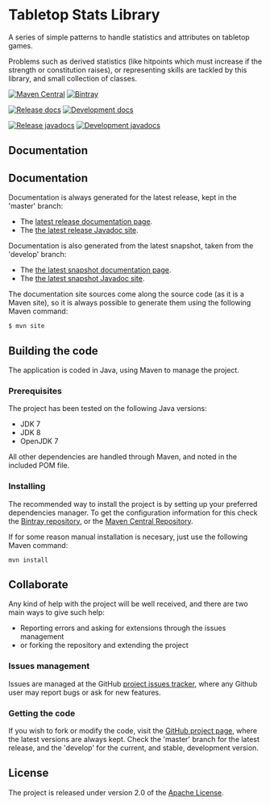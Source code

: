 # Tabletop Stats Library

A series of simple patterns to handle statistics and attributes on tabletop games.

Problems such as derived statistics (like hitpoints which must increase if the strength or constitution raises), or representing skills are tackled by this library, and small collection of classes. 

[![Maven Central](https://img.shields.io/maven-central/v/com.wandrell.tabletop/stats.svg)][maven-repo]
[![Bintray](https://api.bintray.com/packages/bernardo-mg/tabletop-toolkits/stats/images/download.svg)][bintray-repo]

[![Release docs](https://img.shields.io/badge/docs-release-blue.svg)][site-release]
[![Development docs](https://img.shields.io/badge/docs-develop-blue.svg)][site-develop]

[![Release javadocs](https://img.shields.io/badge/javadocs-release-blue.svg)][javadoc-release]
[![Development javadocs](https://img.shields.io/badge/javadocs-develop-blue.svg)][javadoc-develop]

## Documentation
## Documentation

Documentation is always generated for the latest release, kept in the 'master' branch:

- The [latest release documentation page][site-release].
- The [the latest release Javadoc site][javadoc-release].

Documentation is also generated from the latest snapshot, taken from the 'develop' branch:

- The [the latest snapshot documentation page][site-develop].
- The [the latest snapshot Javadoc site][javadoc-develop].

The documentation site sources come along the source code (as it is a Maven site), so it is always possible to generate them using the following Maven command:

```
$ mvn site
```

## Building the code

The application is coded in Java, using Maven to manage the project.

### Prerequisites

The project has been tested on the following Java versions:
* JDK 7
* JDK 8
* OpenJDK 7

All other dependencies are handled through Maven, and noted in the included POM file.

### Installing

The recommended way to install the project is by setting up your preferred dependencies manager. To get the configuration information for this check the [Bintray repository][bintray-repo], or the [Maven Central Repository][maven-repo].

If for some reason manual installation is necesary, just use the following Maven command:

```mvn install```

## Collaborate

Any kind of help with the project will be well received, and there are two main ways to give such help:

- Reporting errors and asking for extensions through the issues management
- or forking the repository and extending the project

### Issues management

Issues are managed at the GitHub [project issues tracker][issues], where any Github user may report bugs or ask for new features.

### Getting the code

If you wish to fork or modify the code, visit the [GitHub project page][scm], where the latest versions are always kept. Check the 'master' branch for the latest release, and the 'develop' for the current, and stable, development version.

## License

The project is released under version 2.0 of the [Apache License][license].

[bintray-repo]: https://bintray.com/bernardo-mg/tabletop-toolkits/stats/view
[maven-repo]: http://mvnrepository.com/artifact/com.wandrell.tabletop/stats
[issues]: https://github.com/bernardo-mg/tabletop-stats-java/issues
[javadoc-develop]: http://docs.wandrell.com/development/maven/tabletop-stats/apidocs
[javadoc-release]: http://docs.wandrell.com/maven/tabletop-stats/apidocs
[license]: http://www.apache.org/licenses/LICENSE-2.0
[scm]: https://github.com/bernardo-mg/tabletop-stats-java
[site-develop]: http://docs.wandrell.com/development/maven/tabletop-stats
[site-release]: http://docs.wandrell.com/maven/tabletop-stats
